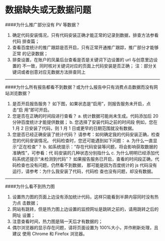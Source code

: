 # 数据缺失或无数据问题


####为什么推广部分没有 PV 等数据？

1. 确定代码安装情况，只有代码安装正确才能正常的记录到数据，排查方法参看代码
排查篇；
2. 查看百度统计的推广跟踪是否开启，只有正常开通推广跟踪，推广部分才能够正常
的记录数据；
3. 排查设置，在账户的凤巢后台查看是否是关键词下边设置的 url 与创意里边设置的
不一致，同时核对关键词对应的页面上代码安装是否正确；
注：部分关键词或者创意对应无数据方法排查同上

----

####为什么所有报告都看不到数据？或为什么报告中只有消费点击数据而没有网站浏览数据？

1. 是否开启报告服务？ 如下图，如果状态是“启用”，则报告服务未开启，点击“启
用”即可开启。
2. 您是否在正确的时间段进行查看？
a. 统计数据可能尚未生成。代码添加后 20 分钟百度统计才能提供数据；
b. 您选择了安装代码之前的时间段
例如，您在 1 月 2 日安装了代码，则 1 月 1 日或更早的日期范围就没有数据。
3. 您是否已经正确安装了统计代码？
请参考：如何确定我的代码安装正确，检查您的代码安装情况。
代码检查时，您还可能遇到如下问题：
a. 为什么一直显示“正在检查”？
b. 如系统提示：“存在代码安装等问题，将会影响获取数据的准确性”，可参看：代
码安装的几种状态分别指什么
c. 为什么明明已经添加代码系统还提示“未检测到代码”？
如果报告服务已开启，查看的时间段正确，代码检查也没有问题，仍然看不到数据，
那可能是因为百度统计的 js 代码没有运行，请参考：为什么我安装了代码，代码检
查也没有问题，却没有数据。

----

####为什么看不到热力图

1. 设置热力图的页面上边没有添加统计代码，这样只能看到半屏内容同时没有热力点
击数据；
2. 网站有跳转，但是热力图上边设置的监控网址是跳转之前的，请用跳转之后的网址
设置；
3. 注意查看时间，热力图是隔一天后才有数据的；
4. 偶尔浏览器的显示存在问题，请将页面设置为 100%大小，并作刷新处理，且建议
使用 Chrome 和 Firefox 浏览器。
